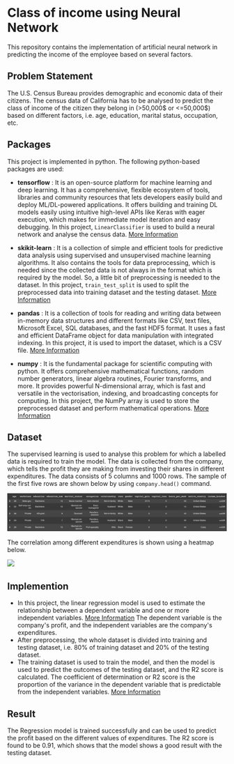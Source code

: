 # Class of income using Neural Network
This repository contains the implementation of artificial neural network in predicting the income of the employee based on several factors.

## Problem Statement
The U.S. Census Bureau provides demographic and economic data of their citizens. The census data of California has to be analysed to predict the class of income of the citizen they belong in (>50,000$ or <=50,000$) based on different factors, i.e. age, education, marital status, occupation, etc.

## Packages
This project is implemented in python. The following python-based packages are used:

* **tensorflow** : It is an open-source platform for machine learning and deep learning. It has a comprehensive, flexible ecosystem of tools, libraries and community resources that lets developers easily build and deploy ML/DL-powered applications. It offers building and training DL models easily using intuitive high-level APIs like Keras with eager execution, which makes for immediate model iteration and easy debugging. In this project, `LinearClassifier` is used to build a neural network and analyse the census data. [More Information](https://www.tensorflow.org/)

* **skikit-learn** : It is a collection of simple and efficient tools for predictive data analysis using supervised and unsupervised machine learning algorithms. It also contains the tools for data preprocessing, which is needed since the collected data is not always in the format which is required by the model. So, a little bit of preprocessing is needed to the dataset. In this project, `train_test_split` is used to split the preprocessed data into training dataset and the testing dataset. [More Information](https://scikit-learn.org/stable/index.html)

* **pandas** : It is a collection of tools for reading and writing data between in-memory data structures and different formats like CSV, text files, Microsoft Excel, SQL databases, and the fast HDF5 format. It uses a fast and efficient DataFrame object for data manipulation with integrated indexing. In this project, it is used to import the dataset, which is a CSV file. [More Information](https://pandas.pydata.org/)

* **numpy** : It is the fundamental package for scientific computing with python. It offers comprehensive mathematical functions, random number generators, linear algebra routines, Fourier transforms, and more. It provides powerful N-dimensional array, which is fast and versatile in the vectorisation, indexing, and broadcasting concepts for computing. In this project, the NumPy array is used to store the preprocessed dataset and perform mathematical operations. [More Information](https://numpy.org/)

## Dataset
The supervised learning is used to analyse this problem for which a labelled data is required to train the model. The data is collected from the company, which tells the profit they are making from investing their shares in different expenditures. The data consists of 5 columns and 1000 rows. The sample of the first five rows are shown below by using `company.head()` command.

<img src="img/head.png" width="650">

The correlation among different expenditures is shown using a heatmap below.

<img src="img/heatmap.png" width="550">


## Implemention

* In this project, the linear regression model is used to estimate the relationship between a dependent variable and one or more independent variables. [More Information](https://en.wikipedia.org/wiki/Regression_analysis) The dependent variable is the company's profit, and the independent variables are the company's expenditures.
* After preprocessing, the whole dataset is divided into training and testing dataset, i.e. 80% of training dataset and 20% of the testing dataset. 
* The training dataset is used to train the model, and then the model is used to predict the outcomes of the testing dataset, and the R2 score is calculated. The coefficient of determination or R2 score is the proportion of the variance in the dependent variable that is predictable from the independent variables. [More Information](https://en.wikipedia.org/wiki/Coefficient_of_determination)


## Result
The Regression model is trained successfully and can be used to predict the profit based on the different values of expenditures. The R2 score is found to be 0.91, which shows that the model shows a good result with the testing dataset.